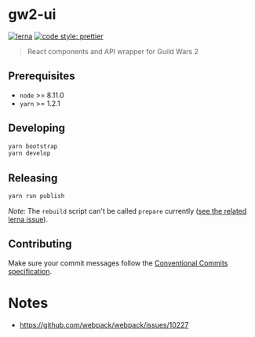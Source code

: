 # gw2-ui

[![lerna](https://img.shields.io/badge/maintained%20with-lerna-cc00ff.svg)](https://lernajs.io/)
[![code style: prettier](https://img.shields.io/badge/code_style-prettier-ff69b4.svg)](https://github.com/prettier/prettier)

> React components and API wrapper for Guild Wars 2

## Prerequisites

- `node` >= 8.11.0
- `yarn` >= 1.2.1

## Developing

```sh
yarn bootstrap
yarn develop
```

## Releasing

```sh
yarn run publish
```

_Note:_ The `rebuild` script can't be called `prepare` currently ([see the related lerna issue](https://github.com/lerna/lerna/issues/1944)).

## Contributing

Make sure your commit messages follow the [Conventional Commits specification](https://www.conventionalcommits.org/en/v1.0.0-beta.4/#summary).

# Notes

- https://github.com/webpack/webpack/issues/10227
